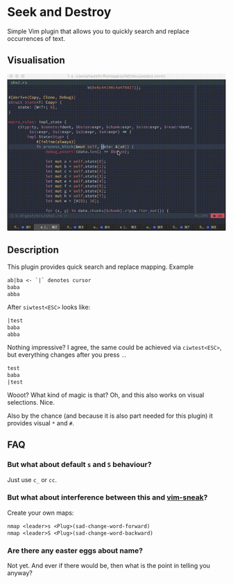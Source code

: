 # Seek and Destroy

Simple Vim plugin that allows you to quickly search and replace occurrences of
text.

## Visualisation

![Visualisation](sad.gif)

## Description

This plugin provides quick search and replace mapping. Example

```
ab|ba <- `|` denotes cursor
baba
abba
```

After `siwtest<ESC>` looks like:

```
|test
baba
abba
```

Nothing impressive? I agree, the same could be achieved via `ciwtest<ESC>`, but
everything changes after you press `.`.

```
test
baba
|test
```

Wooot? What kind of magic is that? Oh, and this also works on visual selections.
Nice.

Also by the chance (and because it is also part needed for this plugin) it
provides visual `*` and `#`.

## FAQ

### But what about default `s` and `S` behaviour?

Just use `c_` or `cc`.

### But what about interference between this and [vim-sneak][]?

Create your own maps:

```vim
nmap <leader>s <Plug>(sad-change-word-forward)
nmap <leader>S <Plug>(sad-change-word-backward)
```

### Are there any easter eggs about name?

Not yet. And ever if there would be, then what is the point in telling you
anyway?

[vim-sneak]: https://github.com/justinmk/vim-sneak
